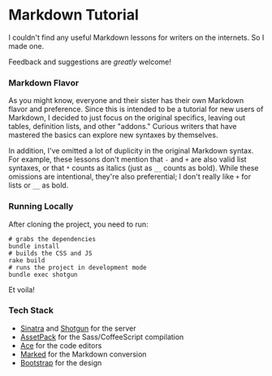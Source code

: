 # Markdown Tutorial

I couldn't find any useful Markdown lessons for writers on the internets. So I made one.

Feedback and suggestions are _greatly_ welcome!

### Markdown Flavor

As you might know, everyone and their sister has their own Markdown flavor and preference.
Since this is intended to be a tutorial for new users of Markdown, I decided to just
focus on the original specifics, leaving out tables, definition lists, and other
"addons." Curious writers that have mastered the basics can explore new syntaxes
by themselves.

In addition, I've omitted a lot of duplicity in the original Markdown syntax. For
example, these lessons don't mention that `-` and `+` are also valid list syntaxes,
or that `*` counts as italics (just as `__` counts as bold). While these omissions
are intentional, they're also preferential; I don't really like `+` for lists or
`__` as bold.


### Running Locally

After cloning the project, you need to run:

```
# grabs the dependencies
bundle install
# builds the CSS and JS
rake build
# runs the project in development mode
bundle exec shotgun
```

Et voila!

### Tech Stack

* [Sinatra](https://github.com/sinatra/sinatra) and [Shotgun](https://github.com/rtomayko/shotgun) for the server
* [AssetPack](https://github.com/rstacruz/sinatra-assetpack) for the Sass/CoffeeScript compilation
* [Ace](https://github.com/ajaxorg/ace) for the code editors
* [Marked](https://github.com/chjj/marked) for the Markdown conversion
* [Bootstrap](http://twitter.github.io/bootstrap/) for the design
